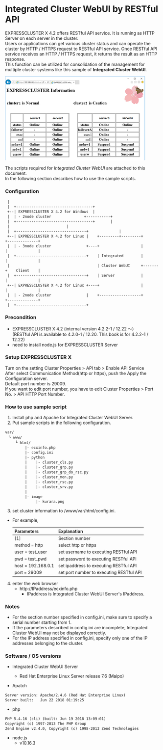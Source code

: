 # Integrated Cluster WebUI by RESTful API

EXPRESSCLUSTER X 4.2 offers RESTful API service. It is running as HTTP Server on each server in the cluster.  
Users or applications can get various cluster status and can operate the cluster by HTTP / HTTPS request to RESTful API service.
Once RESTful API service receives an HTTP / HTTPS request, it returns the result as an HTTP response.  
This function can be utilized for consolidation of the management for multiple cluster systems like this sample of **Integrated Cluster WebUI**.

![integrated Cluster WebUI](image/integrated-Cluster-WebUI.png)

The scripts required for *Integrated Cluster WebUI* are attached to this document.  
In the following section describes how to use the sample scripts. 

### Configuration
```
 |
 |  +-----------------------------------+
 +--| EXPRESSCLUSTER X 4.2 for Windows  |
 |  | - 2node cluster		        +-----------+
 |  +-----------------------------------+	    |
 |						    |                                       
 |  +--------------------------------+              |
 +--| EXPRESSCLUSTER X 4.2 for Linux |    +---------+---------+       +--------------+
 |  | - 3node cluster                +----+                   |       |              |
 |  +--------------------------------+    | Integrated        |       |              |
 |                                        | Cluster WebUI     +-------+    Client    |
 |  +--------------------------------+    | Server            |       |              |
 +--| EXPRESSCLUSTER X 4.2 for Linux +----+                   |       |              |
 |  | - 2node cluster                |    +-------------------+       +--------------+
 |  +--------------------------------+
```


### Precondition
- EXPRESSCLUSTER X 4.2 (internal version 4.2.2-1 / 12.22 ～)  
(RESTful API is available to 4.2.0-1 / 12.20. This book is for 4.2.2-1 / 12.22)  
- need to install node.js for EXPRESSCLUSTER Server

### Setup EXPRESSCLUSTER X
Turn on the setting Cluster Properties > API tab > Enable API Service  
After select Communication Method(http or https), push the Apply the Configuration server.  
Default port number is 29009.  
If you want to edit port number, you have to edit Cluster Properties > Port No. > API HTTP Port Number.  

### How to use sample script
1. Install php and Apache for Integrated Cluster WebUI Server.    
2. Put sample scripts in the following configuration.  
 
```
var/
　└ www/
　   └ html/
         |- ecxinfo.php
         |- config.ini
         |- python
         |    |- cluster_cls.py
         |    |- cluster_grp.py
         |    |- cluster_grp_do_rsc.py
         |    |- cluster_mon.py
         |    |- cluster_rsc.py
         |    |- cluster_srv.py
         |
         |- image
              |- kurara.png
``` 
3. set cluster information to /www/var/html/config.ini.  
  - For example,
 
    | Parameters | Explanation |
    | ---- | ---- |
    | [1] | Section number |
    | method = http | select http or https |
    | user = test_user | set username to executing RESTful API |
    | pwd = test_pwd | set password to executing RESTful API |
    | host = 192.168.0.1 | set ipaddress to executing RESTful API |
    | port = 29009 | set port number to executing RESTful API |

4. enter the web browser  
    - http://IPaddress/ecxinfo.php
    	- IPaddress is Integrated Cluster WebUI Server's IPaddress.

### Notes
- For the section number specified in config.ini, make sure to specify a serial number starting from 1.
- If the parameters described in config.ini are incomplete, Integrated Cluster WebUI may not be displayed correctly.
- For the IP address specified in config.ini, specify only one of the IP addresses belonging to the cluster.

### Software / OS versions

- Integrated Cluster WebUI Server
    - Red Hat Enterprise Linux Server release 7.6 (Maipo)

- Apatch
```
Server version: Apache/2.4.6 (Red Hat Enterprise Linux)
Server built:   Jun 22 2018 01:19:25
```
- php
```
PHP 5.4.16 (cli) (built: Jun 19 2018 13:09:01)
Copyright (c) 1997-2013 The PHP Group
Zend Engine v2.4.0, Copyright (c) 1998-2013 Zend Technologies
```
- node.js 
    - v10.16.3
